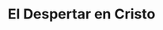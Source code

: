 ---
title: "El Despertar en Cristo"
url: /san-miguel/el-despertar-en-cristo/
shop: directores de funerarias
---
